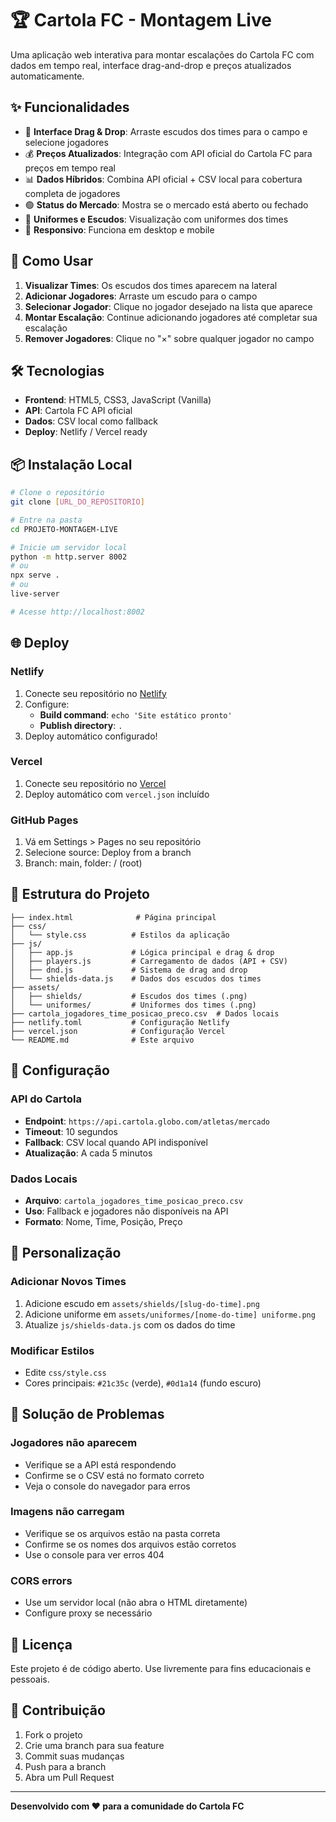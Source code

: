 # 🏆 Cartola FC - Montagem Live

Uma aplicação web interativa para montar escalações do Cartola FC com dados em tempo real, interface drag-and-drop e preços atualizados automaticamente.

## ✨ Funcionalidades

- 🎯 **Interface Drag & Drop**: Arraste escudos dos times para o campo e selecione jogadores
- 💰 **Preços Atualizados**: Integração com API oficial do Cartola FC para preços em tempo real
- 📊 **Dados Híbridos**: Combina API oficial + CSV local para cobertura completa de jogadores
- 🟢 **Status do Mercado**: Mostra se o mercado está aberto ou fechado
- 👕 **Uniformes e Escudos**: Visualização com uniformes dos times
- 📱 **Responsivo**: Funciona em desktop e mobile

## 🚀 Como Usar

1. **Visualizar Times**: Os escudos dos times aparecem na lateral
2. **Adicionar Jogadores**: Arraste um escudo para o campo
3. **Selecionar Jogador**: Clique no jogador desejado na lista que aparece
4. **Montar Escalação**: Continue adicionando jogadores até completar sua escalação
5. **Remover Jogadores**: Clique no "×" sobre qualquer jogador no campo

## 🛠️ Tecnologias

- **Frontend**: HTML5, CSS3, JavaScript (Vanilla)
- **API**: Cartola FC API oficial
- **Dados**: CSV local como fallback
- **Deploy**: Netlify / Vercel ready

## 📦 Instalação Local

```bash
# Clone o repositório
git clone [URL_DO_REPOSITORIO]

# Entre na pasta
cd PROJETO-MONTAGEM-LIVE

# Inicie um servidor local
python -m http.server 8002
# ou
npx serve .
# ou
live-server

# Acesse http://localhost:8002
```

## 🌐 Deploy

### Netlify
1. Conecte seu repositório no [Netlify](https://netlify.com)
2. Configure:
   - **Build command**: `echo 'Site estático pronto'`
   - **Publish directory**: `.`
3. Deploy automático configurado!

### Vercel
1. Conecte seu repositório no [Vercel](https://vercel.com)
2. Deploy automático com `vercel.json` incluído

### GitHub Pages
1. Vá em Settings > Pages no seu repositório
2. Selecione source: Deploy from a branch
3. Branch: main, folder: / (root)

## 📁 Estrutura do Projeto

```
├── index.html              # Página principal
├── css/
│   └── style.css          # Estilos da aplicação
├── js/
│   ├── app.js             # Lógica principal e drag & drop
│   ├── players.js         # Carregamento de dados (API + CSV)
│   ├── dnd.js             # Sistema de drag and drop
│   └── shields-data.js    # Dados dos escudos dos times
├── assets/
│   ├── shields/           # Escudos dos times (.png)
│   └── uniformes/         # Uniformes dos times (.png)
├── cartola_jogadores_time_posicao_preco.csv  # Dados locais
├── netlify.toml           # Configuração Netlify
├── vercel.json            # Configuração Vercel
└── README.md              # Este arquivo
```

## 🔧 Configuração

### API do Cartola
- **Endpoint**: `https://api.cartola.globo.com/atletas/mercado`
- **Timeout**: 10 segundos
- **Fallback**: CSV local quando API indisponível
- **Atualização**: A cada 5 minutos

### Dados Locais
- **Arquivo**: `cartola_jogadores_time_posicao_preco.csv`
- **Uso**: Fallback e jogadores não disponíveis na API
- **Formato**: Nome, Time, Posição, Preço

## 🎨 Personalização

### Adicionar Novos Times
1. Adicione escudo em `assets/shields/[slug-do-time].png`
2. Adicione uniforme em `assets/uniformes/[nome-do-time] uniforme.png`
3. Atualize `js/shields-data.js` com os dados do time

### Modificar Estilos
- Edite `css/style.css`
- Cores principais: `#21c35c` (verde), `#0d1a14` (fundo escuro)

## 🐛 Solução de Problemas

### Jogadores não aparecem
- Verifique se a API está respondendo
- Confirme se o CSV está no formato correto
- Veja o console do navegador para erros

### Imagens não carregam
- Verifique se os arquivos estão na pasta correta
- Confirme se os nomes dos arquivos estão corretos
- Use o console para ver erros 404

### CORS errors
- Use um servidor local (não abra o HTML diretamente)
- Configure proxy se necessário

## 📄 Licença

Este projeto é de código aberto. Use livremente para fins educacionais e pessoais.

## 🤝 Contribuição

1. Fork o projeto
2. Crie uma branch para sua feature
3. Commit suas mudanças
4. Push para a branch
5. Abra um Pull Request

---

**Desenvolvido com ❤️ para a comunidade do Cartola FC**